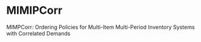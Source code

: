 # MIMIPCorr
MIMPCorr: Ordering Policies for Multi-Item Multi-Period Inventory Systems with Correlated Demands
